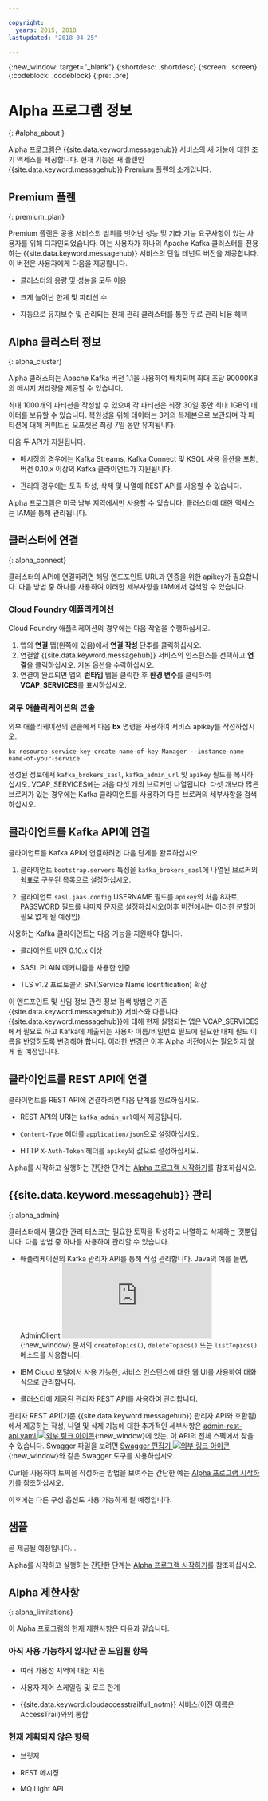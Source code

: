 ```yaml
---

copyright:
  years: 2015, 2018
lastupdated: "2018-04-25"

---
```


{:new_window: target="_blank"}
{:shortdesc: .shortdesc}
{:screen: .screen}
{:codeblock: .codeblock}
{:pre: .pre}

<!-- Notes from chat with Charlie 

Different plan for provisioning

Quality of service from each plan

Life of a user through cycle - APIs, feature sets

-->

# Alpha 프로그램 정보
{: #alpha_about }

Alpha 프로그램은 {{site.data.keyword.messagehub}} 서비스의 새 기능에 대한 조기 액세스를 제공합니다. 현재 기능은 새 플랜인 {{site.data.keyword.messagehub}} Premium 플랜의 소개입니다. 

## Premium 플랜
{: premium_plan}

Premium 플랜은 공용 서비스의 범위를 벗어난 성능 및 기타 기능 요구사항이 있는 사용자를 위해 디자인되었습니다. 이는 사용자가 하나의 Apache Kafka 클러스터를 전용하는 {{site.data.keyword.messagehub}} 서비스의 단일 테넌트 버전을 제공합니다. 이 버전은 사용자에게 다음을 제공합니다. 

* 클러스터의 용량 및 성능을 모두 이용

* 크게 늘어난 한계 및 파티션 수

* 자동으로 유지보수 및 관리되는 전체 관리 클러스터를 통한 무료 관리 비용 혜택

## Alpha 클러스터 정보
{: alpha_cluster}

Alpha 클러스터는 Apache Kafka 버전 1.1을 사용하여 배치되며 최대 초당 90000KB의 메시지 처리량을 제공할 수 있습니다.  

최대 1000개의 파티션을 작성할 수 있으며 각 파티션은 최장 30일 동안 최대 1GB의 데이터를 보유할 수 있습니다. 복원성을 위해 데이터는 3개의 복제본으로 보관되며 각 파티션에 대해 커미트된 오프셋은 최장 7일 동안 유지됩니다. 

다음 두 API가 지원됩니다. 

* 메시징의 경우에는 Kafka Streams, Kafka Connect 및 KSQL 사용 옵션을 포함, 버전 0.10.x 이상의 Kafka 클라이언트가 지원됩니다. 

* 관리의 경우에는 토픽 작성, 삭제 및 나열에 REST API를 사용할 수 있습니다. 

Alpha 프로그램은 미국 남부 지역에서만 사용할 수 있습니다. 클러스터에 대한 액세스는 IAM을 통해 관리됩니다. 

## 클러스터에 연결
{: alpha_connect}

클러스터의 API에 연결하려면 해당 엔드포인트 URL과 인증을 위한 apikey가 필요합니다. 다음 방법 중 하나를 사용하여 이러한 세부사항을 IAM에서 검색할 수 있습니다. 

### Cloud Foundry 애플리케이션
Cloud Foundry 애플리케이션의 경우에는 다음 작업을 수행하십시오. 
1. 앱의 **연결** 탭(왼쪽에 있음)에서 **연결 작성** 단추를 클릭하십시오.  
2. 연결할 {{site.data.keyword.messagehub}} 서비스의 인스턴스를 선택하고 **연결**을 클릭하십시오. 기본 옵션을 수락하십시오.  
3. 연결이 완료되면 앱의 **런타임** 탭을 클릭한 후 **환경 변수**를 클릭하여 **VCAP_SERVICES**를 표시하십시오. 

### 외부 애플리케이션의 콘솔
외부 애플리케이션의 콘솔에서 다음 **bx** 명령을 사용하여 서비스 apikey를 작성하십시오.  

```
bx resource service-key-create name-of-key Manager --instance-name name-of-your-service
``` 

생성된 정보에서 <code>kafka_brokers_sasl</code>, <code>kafka_admin_url</code> 및 <code>apikey</code> 필드를 복사하십시오.
VCAP_SERVICES에는 처음 다섯 개의 브로커만 나열됩니다. 다섯 개보다 많은 브로커가 있는 경우에는 Kafka 클라이언트를 사용하여 다른 브로커의 세부사항을 검색하십시오.  

## 클라이언트를 Kafka API에 연결

클라이언트를 Kafka API에 연결하려면 다음 단계를 완료하십시오. 

1. 클라이언트 <code>bootstrap.servers</code> 특성을 <code>kafka_brokers_sasl</code>에 나열된 브로커의 쉼표로 구분된 목록으로 설정하십시오. 

2. 클라이언트 <code>sasl.jaas.config</code> USERNAME 필드를 <code>apikey</code>의 처음 8자로, PASSWORD 필드를 나머지 문자로 설정하십시오(이후 버전에서는 이러한 분할이 필요 없게 될 예정임).

사용하는 Kafka 클라이언트는 다음 기능을 지원해야 합니다. 

* 클라이언트 버전 0.10.x 이상

* SASL PLAIN 메커니즘을 사용한 인증

* TLS v1.2 프로토콜의 SNI(Service Name Identification) 확장

이 엔드포인트 및 신임 정보 관련 정보 검색 방법은 기존 {{site.data.keyword.messagehub}} 서비스와 다릅니다. {{site.data.keyword.messagehub}}에 대해 현재 실행되는 앱은 VCAP_SERVICES에서 필요로 하고 Kafka에 제출되는 사용자 이름/비밀번호 필드에 필요한 대체 필드 이름을 반영하도록 변경해야 합니다. 이러한 변경은 이후 Alpha 버전에서는 필요하지 않게 될 예정입니다. 

## 클라이언트를 REST API에 연결

클라이언트를 REST API에 연결하려면 다음 단계를 완료하십시오. 

* REST API의 URI는 <code>kafka_admin_url</code>에서 제공됩니다. 

* <code>Content-Type</code> 헤더를 <code>application/json</code>으로 설정하십시오. 

* HTTP <code>X-Auth-Token</code> 헤더를 <code>apikey</code>의 값으로 설정하십시오. 

Alpha를 시작하고 실행하는 간단한 단계는 [Alpha 프로그램 시작하기](/docs/services/MessageHub/messagehub120.html)를 참조하십시오. 


## {{site.data.keyword.messagehub}} 관리
{: alpha_admin}

클러스터에서 필요한 관리 태스크는 필요한 토픽을 작성하고 나열하고 삭제하는 것뿐입니다. 다음 방법 중 하나를 사용하여 관리할 수 있습니다. 

* 애플리케이션의 Kafka 관리자 API를 통해 직접 관리합니다. Java의 예를 들면, AdminClient ![외부 링크 아이콘](http://kafka.apache.org/11/javadoc/index.html?org/apache/kafka/clients/admin/AdminClient.html){:new_window} 문서의 <code>createTopics()</code>, <code>deleteTopics()</code> 또는 <code>listTopics()</code> 메소드를 사용합니다. 

* IBM Cloud 포털에서 사용 가능한, 서비스 인스턴스에 대한 웹 UI를 사용하여 대화식으로 관리합니다. 

* 클러스터에 제공된 관리자 REST API를 사용하여 관리합니다. 

관리자 REST API(기존 {{site.data.keyword.messagehub}} 관리자 API와 호환됨)에서 제공하는 작성, 나열 및 삭제 기능에 대한 추가적인 세부사항은 [admin-rest-api.yaml ![외부 링크 아이콘](../../icons/launch-glyph.svg "외부 링크 아이콘")](https://github.com/ibm-messaging/message-hub-docs/blob/master/admin-rest-api/admin-rest-api.yaml){:new_window}에 있는, 이 API의 전체 스펙에서 찾을 수 있습니다.
Swagger 파일을 보려면 [Swagger 편집기 ![외부 링크 아이콘](../../icons/launch-glyph.svg "외부 링크 아이콘")](http://editor.swagger.io/#/){:new_window}와 같은 Swagger 도구를 사용하십시오. 

Curl을 사용하여 토픽을 작성하는 방법을 보여주는 간단한 예는 [Alpha 프로그램 시작하기](/docs/services/MessageHub/messagehub120.html)를 참조하십시오. 

이후에는 다른 구성 옵션도 사용 가능하게 될 예정입니다. 


## 샘플

곧 제공될 예정입니다...

Alpha를 시작하고 실행하는 간단한 단계는 [Alpha 프로그램 시작하기](/docs/services/MessageHub/messagehub120.html)를 참조하십시오. 

## Alpha 제한사항
{: alpha_limitations}

이 Alpha 프로그램의 현재 제한사항은 다음과 같습니다. 

### 아직 사용 가능하지 않지만 곧 도입될 항목

* 여러 가용성 지역에 대한 지원

* 사용자 제어 스케일링 및 로드 한계

* {{site.data.keyword.cloudaccesstrailfull_notm}} 서비스(이전 이름은 AccessTrail)와의 통합 

### 현재 계획되지 않은 항목

* 브릿지

* REST 메시징

* MQ Light API










